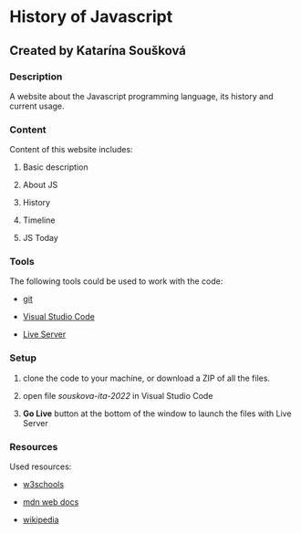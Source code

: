 # History of Javascript

## Created by Katarína Soušková

### Description

A website about the Javascript programming language, its history and current usage.

### Content

Content of this website includes:

1. Basic description

2. About JS

3. History

4. Timeline

5. JS Today

### Tools

The following tools could be used to work with the code:

- [git](https://git-scm.com/downloads)

- [Visual Studio Code](https://code.visualstudio.com/)

- [Live Server](https://marketplace.visualstudio.com/items?itemName=ritwickdey.LiveServer)

### Setup

1. clone the code to your machine, or download a ZIP of all the files.

2. open file _souskova-ita-2022_ in Visual Studio Code

3. **Go Live** button at the bottom of the window to launch the files with Live Server

### Resources

Used resources:

- [w3schools](https://www.w3schools.com/js/js_history.asp)

- [mdn web docs](https://developer.mozilla.org/en-US/docs/Web/JavaScript)

- [wikipedia](https://cs.wikipedia.org/wiki/JavaScript)
